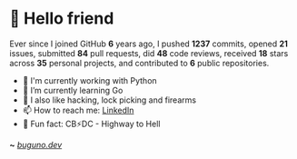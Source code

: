 # 🤖 Hello friend

Ever since I joined GitHub **6** years ago, I pushed **1237** commits, opened **21** issues, submitted **84** pull requests, did **48** code reviews, received **18** stars across **35** personal projects, and contributed to **6** public repositories.

- 🐍 I'm currently working with Python
- 🌱 I’m currently learning Go
- 🔭 I also like hacking, lock picking and firearms
- 📫 How to reach me: [LinkedIn](https://www.linkedin.com/in/brunodesouzabezerra/)
- 🤡 Fun fact: CB⚡DC - Highway to Hell

**~** [_buguno.dev_](https://buguno.dev)
